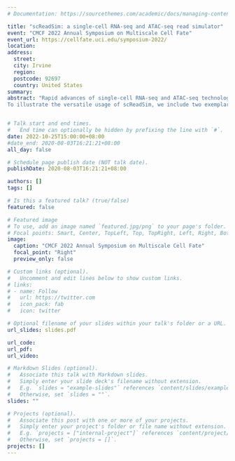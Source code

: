 ```yaml
---
# Documentation: https://sourcethemes.com/academic/docs/managing-content/

title: "scReadSim: a single-cell RNA-seq and ATAC-seq read simulator"
event: "CMCF 2022 Annual Symposium on Multiscale Cell Fate"
event_url: https://cellfate.uci.edu/symposium-2022/
location:
address:
  street:
  city: Irvine
  region:
  postcode: 92697
  country: United States
summary:
abstract: "Rapid advances of single-cell RNA-seq and ATAC-seq technologies have propelled the development of many computational tools, benchmarking of which demands realistic simulators. However, few simulators can generate sequencing reads, and none of existing read simulators aim to mimic real cells, hindering the benchmarking of low-level computational tools that process reads. To fill this gap, we propose scReadSim, a single-cell RNA-seq and ATAC-seq read simulator that generates synthetic cells which mimic real cells. Trained on real data, scReadSim can generate synthetic data in FASTQ and BAM formats. By deploying scReadSim on sci-ATAC-seq and 10x Multiome (ATAC+RNA) data, we show that the scReadSim synthetic data resemble real data at both read and count levels. Moreover, as a flexible simulator, scReadSim enables users to arbitrarily specify open chromatin regions for the synthetic scATAC-seq reads, and is also capable of allowing varying the cell number and sequencing depths for the synthetic data.
To illustrate the versatile usage of scReadSim, we include two exemplar benchmark studies to show that scReadSim provides unique molecular identifier (UMI) counts for benchmarking scRNA-seq deduplication tools and can accommodate user-specified open chromatin regions (``ground truths'') to generate single-cell ATAC-seq data. Our benchmark applications of scReadSim show that cellranger is a preferred scRNA-seq deduplication tool, and MACS3 achieves top performance in scATAC-seq peak calling."


# Talk start and end times.
#   End time can optionally be hidden by prefixing the line with `#`.
date: 2022-10-25T15:00:00+08:00
#date_end: 2020-08-03T16:21:21+08:00
all_day: false

# Schedule page publish date (NOT talk date).
publishDate: 2020-08-03T16:21:21+08:00

authors: []
tags: []

# Is this a featured talk? (true/false)
featured: false

# Featured image
# To use, add an image named `featured.jpg/png` to your page's folder.
# Focal points: Smart, Center, TopLeft, Top, TopRight, Left, Right, BottomLeft, Bottom, BottomRight.
image:
  caption: "CMCF 2022 Annual Symposium on Multiscale Cell Fate"
  focal_point: "Right"
  preview_only: false

# Custom links (optional).
#   Uncomment and edit lines below to show custom links.
# links:
# - name: Follow
#   url: https://twitter.com
#   icon_pack: fab
#   icon: twitter

# Optional filename of your slides within your talk's folder or a URL.
url_slides: slides.pdf

url_code:
url_pdf:
url_video:

# Markdown Slides (optional).
#   Associate this talk with Markdown slides.
#   Simply enter your slide deck's filename without extension.
#   E.g. `slides = "example-slides"` references `content/slides/example-slides.md`.
#   Otherwise, set `slides = ""`.
slides: ""

# Projects (optional).
#   Associate this post with one or more of your projects.
#   Simply enter your project's folder or file name without extension.
#   E.g. `projects = ["internal-project"]` references `content/project/deep-learning/index.md`.
#   Otherwise, set `projects = []`.
projects: []
---
```

